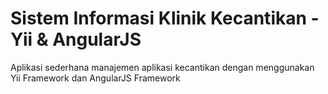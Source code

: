 Sistem Informasi Klinik Kecantikan - Yii & AngularJS
======

Aplikasi sederhana manajemen aplikasi kecantikan dengan menggunakan Yii Framework dan AngularJS Framework
